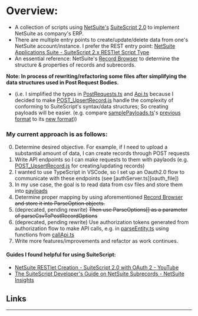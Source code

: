 # Overview:
- A collection of scripts using [NetSuite's][netsuite_home] [SuiteScript 2.0][suitescript_docs] to implement NetSuite as company's ERP.
- There are multiple entry points to create/update/delete data from one's NetSuite account/instance. I prefer the REST entry point: [NetSuite Applications Suite - SuiteScript 2.x RESTlet Script Type][restlet_docs]
- An essential reference: NetSuite's [Record Browser][record_browser] to determine the structure & properties of records and subrecords.

**Note: In process of rewriting/refactoring some files after simplifying the data structures used in Post Request Bodies.** 
- (i.e. I simplified the types in [PostRequests.ts][post_requests_file] and [Api.ts][api_file] because I decided to make [POST_UpsertRecord.js][upsert_file] handle the complexity of conforming to SuiteScript's syntax/data structures; So creating payloads will be easier. (e.g. compare [samplePayloads.ts][sample_payloads_file]'s [previous format][old_post_options_image] to its [new format][new_post_options_image]))

### My current approach is as follows:
0. Determine desired objective. For example, if I need to upload a substantial amount of data, I can create records through POST requests 
1. Write API endpoints so I can make requests to them with paylaods (e.g. [POST_UpsertRecord.js][upsert_file] for creating/updating records)
2. I wanted to use TypeScript in VSCode, so I set up an Oauth2.0 flow to communicate with these endpoints (see [authServer.ts][oauth_file])
3. In my use case, the goal is to read data from csv files and store them into [payloads][sample_payloads_file]
4. Determine proper mapping by using aforementioned [Record Browser][record_browser] ~~and store it into ParseOption objects.~~
5. (deprecated, pending rewrite) ~~Then use ParseOptions[] as a parameter of parseCsvToPostRecordOptions~~
6. (deprecated, pending rewrite) Use authorization tokens generated from authorization flow to make API calls, e.g. in [parseEntity.ts][parse_entity_file] using functions from [callApi.ts][call_api_file]
7. Write more features/improvements and refactor as work continues.

#### Guides I found helpful for using SuiteScript: 
- [NetSuite RESTlet Creation - SuiteScript 2.0 with OAuth 2 - YouTube][oauth_video]
- [The SuiteScript Developer's Guide on NetSuite Subrecords - NetSuite Insights][subrecord_guide]

## Links
-----
[netsuite_home]: https://www.netsuite.com/portal/home.shtml
[suitescript_docs]: https://docs.oracle.com/en/cloud/saas/netsuite/ns-online-help/article_4140956840.html
[restlet_docs]: https://docs.oracle.com/en/cloud/saas/netsuite/ns-online-help/section_4387799403.html
[record_browser]: https://system.netsuite.com/help/helpcenter/en_US/srbrowser/Browser2024_2/script/record/account.html
[post_requests_file]: https://github.com/AndrewGarwood/NetSuite/blob/master/SuiteCloud/src/utils/api/types/PostRequests.ts
[api_file]: https://github.com/AndrewGarwood/NetSuite/blob/master/SuiteCloud/src/utils/api/types/Api.ts
[upsert_file]: https://github.com/AndrewGarwood/NetSuite/blob/master/SuiteCloud/src/FileCabinet/SuiteScripts/REST/POST/UpsertRecord.js
[ouath_file]: https://github.com/AndrewGarwood/NetSuite/blob/master/SuiteCloud/src/server/authServer.ts
[sample_payloads_file]: https://github.com/AndrewGarwood/NetSuite/blob/master/SuiteCloud/src/utils/api/samplePayloads.ts
[parse_entity_file]: https://github.com/AndrewGarwood/NetSuite/blob/master/SuiteCloud/src/parses/parseEntity.ts
[call_api_file]: https://github.com/AndrewGarwood/NetSuite/blob/master/SuiteCloud/src/utils/api/callApi.ts
[oauth_video]: https://www.youtube.com/watch?v=MAOMQp5dh0U
[subrecord_guide]: https://netsuite.smash-ict.com/suitescript-developers-guide-on-netsuite-subrecords-part-1/
[old_post_options_image]: ./images/Old%20PostRecordOptions.png
[new_post_options_image]: ./images/New%20PostRecordOptions.png